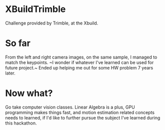 # XBuildTrimble
Challenge provided by Trimble, at the Xbuild.

# So far
From the left and right camera images, on the same sample, I managed to match the keypoints.
~I wonder if whatever I've learned can be used for future project.~
Ended up helping me out for some HW problem 7 years later.

# Now what?
Go take computer vision classes.
Linear Algebra is a plus, GPU programming makes things fast, and motion estimation related concepts
needs to learned, if I'd like to further pursue the subject I've learned during this hackathon.
